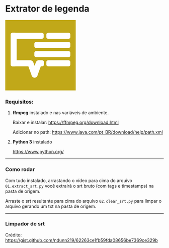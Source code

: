 # Extrator de legenda

![Srt extractor](thumb.png "Srt extractor")

### Requisitos:

1. **ffmpeg** instalado e nas variáveis de ambiente.

	Baixar e instalar:
	https://ffmpeg.org/download.html

	Adicionar no path:
	https://www.java.com/pt_BR/download/help/path.xml

2. **Python 3** instalado

	https://www.python.org/

------------

### Como rodar

Com tudo instalado, arrastando o vídeo para cima do arquivo `01.extract_srt.py` você extrairá o srt bruto (com tags e timestamps) na pasta de origem.

Arraste o srt resultante para cima do arquivo `02.clear_srt.py` para limpar o arquivo gerando um txt na pasta de origem.

------------

### Limpador de srt

Crédito:
https://gist.github.com/ndunn219/62263ce1fb59fda08656be7369ce329b
